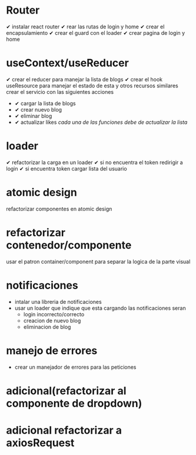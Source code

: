 # Router
✔ instalar react router
✔ rear las rutas de login y home
✔ crear el encapsulamiento
✔ crear el guard con el loader
✔ crear pagina de login y home
# useContext/useReducer
✔ crear el reducer para manejar la lista de blogs
✔ crear el hook useResource para manejar el estado de esta y otros recursos similares
crear el servicio con las siguientes acciones
* ✔ cargar la lista de blogs
* ✔ crear nuevo blog
* ✔ eliminar blog
* ✔ actualizar likes
*cada una de las funciones debe de actualizar la lista*
# loader
✔ refactorizar la carga en un loader
✔ si no encuentra el token redirigir a login
✔ si encuentra token cargar lista del usuario
# atomic design
refactorizar componentes en atomic design
# refactorizar contenedor/componente
usar el patron container/component para separar la logica de la parte visual
# notificaciones
* intalar una libreria de notificaciones
* usar un loader que indique que esta cargando
las notificaciones seran
    * login incorrecto/correcto
    * creacion de nuevo blog
    * eliminacion de blog
# manejo de errores 
* crear un manejador de errores para las peticiones
# adicional(refactorizar al componente de dropdown)
# adicional refactorizar a axiosRequest